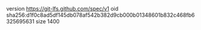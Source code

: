 version https://git-lfs.github.com/spec/v1
oid sha256:d1f0c8ad5df145db078af542b382d9cb000b01348601b832c468fb6325695631
size 1400
